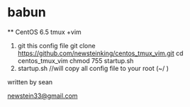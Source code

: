 # babun

** CentOS 6.5 tmux +vim 
1. git this config file 
   git clone https://github.com/newsteinking/centos_tmux_vim.git
   cd centos_tmux_vim
   chmod 755 startup.sh 
2. startup.sh  //will copy all config file to your root (~/ )




written by sean

newstein33@gmail.com


